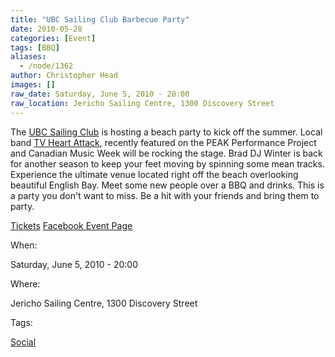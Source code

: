 ```yaml
---
title: "UBC Sailing Club Barbecue Party"
date: 2010-05-28
categories: [Event]
tags: [BBQ]
aliases:
  - /node/1362
author: Christopher Head
images: []
raw_date: Saturday, June 5, 2010 - 20:00
raw_location: Jericho Sailing Centre, 1300 Discovery Street
---
```


The [UBC Sailing Club](http://ubcsailing.org/) is hosting a beach party to kick off the summer. Local band [TV Heart Attack](https://myspace.com/tvheartattack), recently featured on the PEAK Performance Project and Canadian Music Week will be rocking the stage. Brad DJ Winter is back for another season to keep your feet moving by spinning some mean tracks. Experience the ultimate venue located right off the beach overlooking beautiful English Bay. Meet some new people over a BBQ and drinks. This is a party you don't want to miss. Be a hit with your friends and bring them to party.

[Tickets](http://brownpapertickets.com/event/111910) [Facebook Event Page](https://facebook.com/event.php?eid=116660905036612)

When: 

Saturday, June 5, 2010 - 20:00

Where: 

Jericho Sailing Centre, 1300 Discovery Street

Tags: 

[Social](/social)
